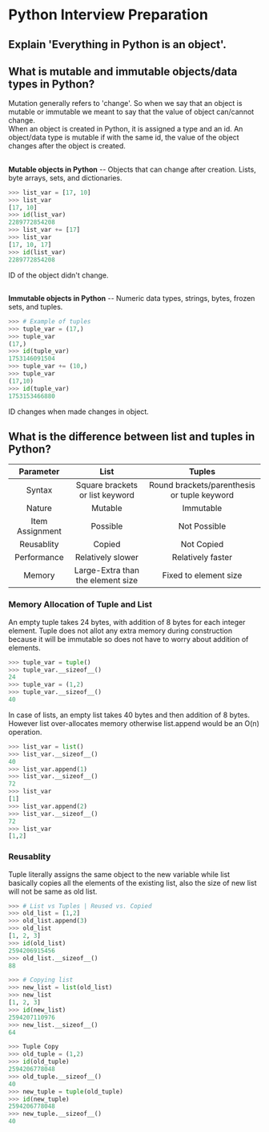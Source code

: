 # Python Interview Preparation

## Explain 'Everything in Python is an object'.

## What is mutable and immutable objects/data types in Python?
Mutation generally refers to 'change'. So when we say that an object is mutable or immutable we meant to say that the value of object can/cannot change. <br>
When an object is created in Python, it is assigned a type and an id. An object/data type is mutable if with the same id, the value of the object changes after the object is created. 
##
<b>Mutable objects in Python</b>
-- Objects that can change after creation. Lists, byte arrays, sets, and dictionaries.
```python
>>> list_var = [17, 10]
>>> list_var
[17, 10]
>>> id(list_var)
2289772854208
>>> list_var += [17]
>>> list_var
[17, 10, 17]
>>> id(list_var)
2289772854208
```
ID of the object didn't change.

## 
<b>Immutable objects in Python</b>
-- Numeric data types, strings, bytes, frozen sets, and tuples.
```python
>>> # Example of tuples
>>> tuple_var = (17,)
>>> tuple_var
(17,)
>>> id(tuple_var)
1753146091504
>>> tuple_var += (10,)
>>> tuple_var
(17,10)
>>> id(tuple_var)
1753153466880
```
ID changes when made changes in object.

## What is the difference between list and tuples in Python?

| Parameter | List | Tuples |
| :-------------:|:-------------:| :-------------:| 
|  Syntax   | Square brackets or list keyword | Round brackets/parenthesis or tuple keyword |
| Nature    | Mutable  | Immutable |
| Item Assignment | Possible  | Not Possible |
| Reusablity | Copied  | Not Copied |
| Performance | Relatively slower  | Relatively faster |
| Memory | Large-Extra than the element size | Fixed to element size |

### Memory Allocation of Tuple and List
An empty tuple takes 24 bytes, with addition of 8 bytes for each integer element. Tuple does not allot any extra memory during construction because it will be immutable so does not have to worry about addition of elements. 
```python
>>> tuple_var = tuple()
>>> tuple_var.__sizeof__()
24
>>> tuple_var = (1,2)
>>> tuple_var.__sizeof__()
40
```
In case of lists, an empty list takes 40 bytes and then addition of 8 bytes. However list over-allocates memory otherwise list.append would be an O(n) operation. 
```python
>>> list_var = list()
>>> list_var.__sizeof__()
40
>>> list_var.append(1)
>>> list_var.__sizeof__()
72
>>> list_var
[1]
>>> list_var.append(2)
>>> list_var.__sizeof__()
72
>>> list_var
[1,2]
```
### Reusablity
Tuple literally assigns the same object to the new variable while list basically copies all the elements of the existing list, also the size of new list will not be same as old list. 
```python
>>> # List vs Tuples | Reused vs. Copied
>>> old_list = [1,2]
>>> old_list.append(3)
>>> old_list
[1, 2, 3]
>>> id(old_list)
2594206915456
>>> old_list.__sizeof__()
88

>>> # Copying list
>>> new_list = list(old_list)
>>> new_list
[1, 2, 3]
>>> id(new_list)
2594207110976
>>> new_list.__sizeof__()
64

>>> Tuple Copy
>>> old_tuple = (1,2)
>>> id(old_tuple)
2594206778048
>>> old_tuple.__sizeof__()
40
>>> new_tuple = tuple(old_tuple)
>>> id(new_tuple)
2594206778048
>>> new_tuple.__sizeof__()
40
```

